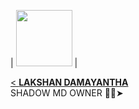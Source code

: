 

| <a href="https://github.com/VajiraTech"><img src="https://i.imgur.com/i8ptlXY.jpeg" width=90 height=90></a> | <a href="https://github.com/kushansewmina1234">

< **[LAKSHAN DAMAYANTHA](https://github.com/Shadowteach)**</br>SHADOW MD OWNER 👨‍💻➤
